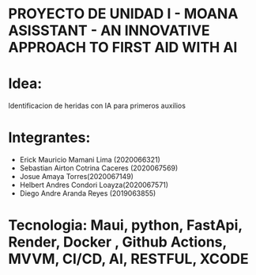 # PROYECTO DE UNIDAD I - MOANA ASISSTANT - AN INNOVATIVE APPROACH TO FIRST AID WITH AI

# Idea:
Identificacion de heridas con IA para primeros auxilios 

# Integrantes: 

- Erick Mauricio Mamani Lima (2020066321)
- Sebastian Airton Cotrina Caceres (2020067569)​
- Josue Amaya Torres(2020067149) ​
- Helbert Andres Condori Loayza(2020067571) ​
- Diego Andre Aranda Reyes (2019063855)
  
# Tecnologia: Maui, python, FastApi, Render, Docker , Github Actions, MVVM, CI/CD, AI, RESTFUL, XCODE